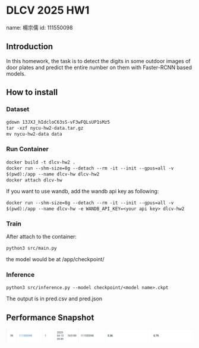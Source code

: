 # DLCV 2025 HW1

name: 楊宗儒
id: 111550098

## Introduction

In this homework, the task is to detect the digits in some outdoor images of door plates and predict the entire number on them with Faster-RCNN based models.

## How to install

### Dataset
```
gdown 13JXJ_hIdcloC63sS-vF3wFQLsUP1sMz5
tar -xzf nycu-hw2-data.tar.gz
mv nycu-hw2-data data
```

### Run Container

```
docker build -t dlcv-hw2 .
docker run --shm-size=8g --detach --rm -it --init --gpus=all -v $(pwd):/app --name dlcv-hw dlcv-hw2
docker attach dlcv-hw
```

If you want to use wandb, add the wandb api key as following: 
```
docker run --shm-size=8g --detach --rm -it --init --gpus=all -v $(pwd):/app --name dlcv-hw -e WANDB_API_KEY=<your api key> dlcv-hw2
```

### Train

After attach to the container: 
```
python3 src/main.py
```

the model would be at /app/checkpoint/

### Inference

```
python3 src/inference.py --model checkpoint/<model name>.ckpt
```

The output is in pred.csv and pred.json


## Performance Snapshot

![image](performance.png)